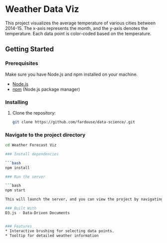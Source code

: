 # Weather Data Viz

This project visualizes the average temperature of various cities between 2014-15.
The x-axis represents the month, and the y-axis denotes the temperature. Each data 
point is color-coded based on the temperature.

## Getting Started

### Prerequisites

Make sure you have Node.js and npm installed on your machine.

- [Node.js](https://nodejs.org/)
- [npm](https://www.npmjs.com/) (Node.js package manager)

### Installing

1. Clone the repository:

   ```bash
   git clone https://github.com/fardouse/data-science/.git

### Navigate to the project directory

```bash
cd Weather Forecast Viz

### Install dependencies

```bash
npm install

### Run the server

```bash
npm start

This will launch the server, and you can view the project by navigating to [http://localhost:3000](http://localhost:8080/) in your web browser.

### Built With
D3.js - Data-Driven Documents


### Features
* Interactive brushing for selecting data points.
* Tooltip for detailed weather information
